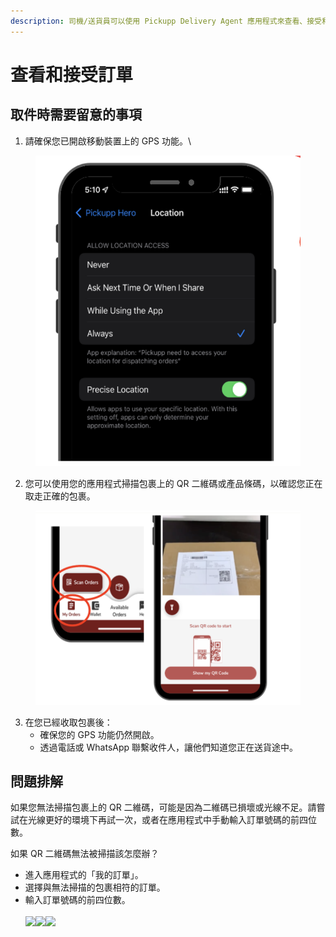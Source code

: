 ```yaml
---
description: 司機/送貨員可以使用 Pickupp Delivery Agent 應用程式來查看、接受和管理他們被指派的送貨訂單。
---
```


# 查看和接受訂單

## 取件時需要留意的事項

1. 請確保您已開啟移動裝置上的 GPS 功能。\


<figure><img src="../.gitbook/assets/image.png" alt="" width="552"><figcaption></figcaption></figure>

2. 您可以使用您的應用程式掃描包裹上的 QR 二維碼或產品條碼，以確認您正在取走正確的包裹。

<figure><img src="../.gitbook/assets/image (1).png" alt=""><figcaption></figcaption></figure>

3. 在您已經收取包裹後：&#x20;
   * 確保您的 GPS 功能仍然開啟。
   * 透過電話或 WhatsApp 聯繫收件人，讓他們知道您正在送貨途中。

## 問題排解

如果您無法掃描包裹上的 QR 二維碼，可能是因為二維碼已損壞或光線不足。請嘗試在光線更好的環境下再試一次，或者在應用程式中手動輸入訂單號碼的前四位數。

如果 QR 二維碼無法被掃描該怎麼辦？

* 進入應用程式的「我的訂單」。
* 選擇與無法掃描的包裹相符的訂單。
* 輸入訂單號碼的前四位數。\
  \
  ![](https://lh4.googleusercontent.com/5GaBG0SEgx51xQPextMsvaoj78Y5c_xbNgsu6HlYMw29ZdGvLmA_B2M55OTFBZQk2EmlOQVI4mYi6to7eYOuhU-ifGBjuV-FynnFrNPa7A9pbBM133q0nB4_Ong5fau85Yom66ZG8giGID1tlb1jlKwDeA=s2048)![](https://lh3.googleusercontent.com/APKQLqSoCASr4rY3nXerWbFzBP6bTngAOhoo01ryE33BMdOt6PsCIU1q0h-34NNxEfmWlcJ6pJmvz8gkoR786t15HOm3sFbzZjmYkszVDtNsxJWpjjAUGfJ7DD9Tm1aE2DJwIH_yh07RaytFKfE3hh3XQA=s2048)![](https://lh3.googleusercontent.com/S7xTQc9hfe7sWrQV62MiFbZveo3cJvNe8ACtf9OKxGZwIFpLACn2-2gpVsqONk7rHuUqZBXMA95VpmcjwnegOrWhBTWqE3XiWzFUIkakfYLF3aVcDso8FN9uTTcejWClHVUnV6WiyDJY2m5TegsCjL8OPw=s2048)
